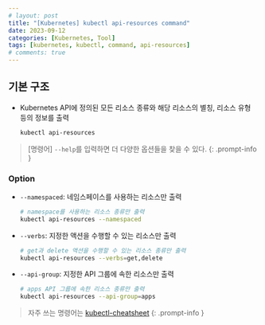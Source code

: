```yaml
---
# layout: post
title: "[Kubernetes] kubectl api-resources command"
date: 2023-09-12
categories: [Kubernetes, Tool]
tags: [kubernetes, kubectl, command, api-resources]
# comments: true
---
```


## 기본 구조

- Kubernetes API에 정의된 모든 리소스 종류와 해당 리소스의 별칭, 리소스 유형 등의 정보를 출력
    ```bash
    kubectl api-resources
    ```

> [명령어] `--help`를 입력하면 더 다양한 옵션들을 찾을 수 있다.
{: .prompt-info }

### Option

- `--namespaced`: 네임스페이스를 사용하는 리소스만 출력
    ```bash
    # namespace를 사용하는 리소스 종류만 출력
    kubectl api-resources --namespaced
    ```

- `--verbs`: 지정한 액션을 수행할 수 있는 리소스만 출력
    ```bash
    # get과 delete 액션을 수행할 수 있는 리소스 종류만 출력
    kubectl api-resources --verbs=get,delete
    ```

- `--api-group`: 지정한 API 그룹에 속한 리소스만 출력
    ```bash
    # apps API 그룹에 속한 리소스 종류만 출력
    kubectl api-resources --api-group=apps
    ```

> 자주 쓰는 명령어는 [kubectl-cheatsheet](https://kubernetes.io/docs/reference/kubectl/cheatsheet/)
{: .prompt-info }